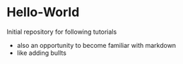 # Hello-World
Initial repository for following tutorials
* also an opportunity to become familiar with markdown
* like adding bullts
